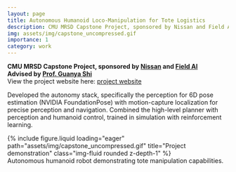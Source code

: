 ```yaml
---
layout: page
title: Autonomous Humanoid Loco-Manipulation for Tote Logistics
description: CMU MRSD Capstone Project, sponsored by Nissan and Field AI
img: assets/img/capstone_uncompressed.gif
importance: 1
category: work
---
```


**CMU MRSD Capstone Project, sponsored by [Nissan](https://www.nissan-global.com/EN/INNOVATION/TECHNOLOGY/ADVANCED_TECH_CENTER/) and [Field AI](https://www.fieldai.com/)**  
**Advised by [Prof. Guanya Shi](https://www.gshi.me/)**  
View the project website here: [project website](https://mrsdprojects.ri.cmu.edu/2025teamf/)

Developed the autonomy stack, specifically the perception for 6D pose estimation (NVIDIA FoundationPose) with motion-capture localization for precise perception and navigation. Combined the high-level planner with perception and humanoid control, trained in simulation with reinforcement learning.

<div class="row">
    <div class="col-sm mt-3 mt-md-0">
        {% include figure.liquid loading="eager" path="assets/img/capstone_uncompressed.gif" title="Project demonstration" class="img-fluid rounded z-depth-1" %}
    </div>
</div>
<div class="caption">
    Autonomous humanoid robot demonstrating tote manipulation capabilities.
</div>

